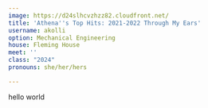 ```yaml
---
image: https://d24slhcvzhzz82.cloudfront.net/
title: 'Athena''s Top Hits: 2021-2022 Through My Ears'
username: akolli
option: Mechanical Engineering
house: Fleming House
meet: ''
class: "2024"
pronouns: she/her/hers

---
```

hello world 